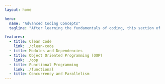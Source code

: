 ```yaml
---
layout: home

hero:
  name: "Advanced Coding Concepts"
  tagline: "After learning the fundamentals of coding, this section of my notes will deal with more advanced topics related to coding"

features:
  - title: Clean Code
    link: ./clean-code
  - title: Modules and Dependencies
  - title: Object Oriented Programming (OOP)
    link: ./oop
  - title: Functional Programming
    link: ./functional
  - title: Concurrency and Parallelism
---
```


